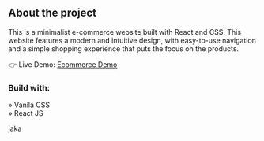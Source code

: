 

<h2>About the project</h2>

<p>This is a minimalist e-commerce website built with React and CSS. This
website features a modern and intuitive design, with easy-to-use navigation and a
simple shopping experience that puts the focus on the products.</p>

👉 Live Demo: <a href='https://div-e-com.vercel.app/'>Ecommerce Demo</a>

<h3>Build with:</h3>

» Vanila CSS <br>
» React JS

jaka





